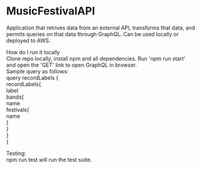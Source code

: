 # MusicFestivalAPI
Application that retrives data from an external API, transforms that data, and permits queries on that data through GraphQL. 
Can be used locally or deployed to AWS.
  
How do I run it locally  
Clone repo locally, install npm and all dependencies. 
Run 'npm run start' and open the 'GET' link to open GraphQL in browser.  
Sample query as follows:  
query recordLabels {  
  recordLabels{  
    label  
    bands{  
      name  
      festivals{  
        name  
      }     
    }  
  }  
}  

Testing:   
npm run test will run the test suite.
 




